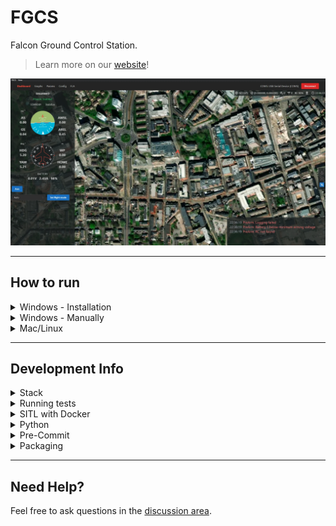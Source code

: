 # FGCS

Falcon Ground Control Station.

> Learn more on our [website](https://fgcs.projectfalcon.uk)!

![UI Screenshot](ui.webp)

---

## How to run

<details><summary>Windows - Installation</summary>

1. Go to [releases](https://github.com/Avis-Drone-Labs/FGCS/releases) and download the most recent versions `.exe` file
2. Run the downloaded file, you may have to click "more" then "run anyway" if windows defender blocks it
3. Once installed it should be accessible via the start menu as "FGCS"

</details>

<details><summary>Windows - Manually</summary>

### Prerequsits

1. Ensure npm is installed, to do so follow [this guide](https://kinsta.com/blog/how-to-install-node-js/). Note: node version must be >= v20.10.0
2. Ensure yarn is installed, to do so run `npm install --global yarn` or follow [this guide](https://classic.yarnpkg.com/lang/en/docs/install/#windows-stable)
3. We are using `python 3.11.9` so make sure its installed before creating the venv. If you have multiple environments then please run `python3.11 -m venv venv`

### Running Frontend Manually

1. `cd gcs`
2. `yarn` (to install dependencies)
3. `yarn dev`

### Running Backend Manually

1. `cd radio`
2. Make sure you're in a virtual environment (or create one via `python3 -m venv venv`) and all dependencies are installed using `pip install -r requirements.txt`

> NOTE: To enter the virtual environment you will need to run `venv/Scripts/activate` on windows, to learn more please read: [how to make venv for linux and winodws](https://www.geeksforgeeks.org/creating-python-virtual-environment-windows-linux/) or [what is a virtual environment?](https://docs.python.org/3/library/venv.html)

4. `python app.py`

#### Creating a virtual environment

Create a new Python virtual environment using `python -m venv venv`. This can then be activated using `./venv/scripts/activate`.

### Running both simultaneously

> NOTE: You don't _need_ to run them at the same time with 1 command, you can run each one individually in separate terminals

To run both the frontend and backend at the same time, you need to make sure all the requirements are installed for both yarn and Python. Then you can install a script globally using `npm install -g concurrently`. After activating your Python virtual environment, you can run `./run.bat` and this should start up both the frontend and backend in one terminal.

</details>

<details><summary>Mac/Linux</summary>

We currently dont have instructions or releases for mac or linux, we will in future releases. It does run on ubuntu and mac as members of the team use it, but we want to test the instructions before releasing them. Howerver, you can still run both the frontend and backend indivudally by following the windows version with slight alterations to the commands.

</details>

---

## Development Info

<details><summary>Stack</summary>

- GUI
  - Electron + Vite + React (JavaScript)
- Backend
  - Flask (Python)

</details>

<details><summary>Running tests</summary>

## Backend

For running Python tests, first make sure you're in the `radio` directory. By default the tests will attempt to connect to the simulator running within Docker. To run the tests simply run `pytest`. To use a physical device connected to your computer, you can use `pytest --fc -s` and a prompt will display to select the correct COM port for the device.

</details>

<details><summary>SITL with Docker</summary>

To run the SITL simulator within Docker, first pull the docker image with `docker pull kushmakkapati/ardupilot_sitl`. Once pulled, you can start the container with `docker run -it --rm -p 5760:5760 kushmakkapati/ardupilot_sitl`. This will expose port 5760 for you to connect to over TCP on 127.0.0.1 (the connection string is `tcp:127.0.0.1:5760`).

Note: Steps to push an updated image to docker hub:

```plaintext
docker build . -t ardupilot_sitl
docker tag ardupilot_sitl:latest kushmakkapati/ardupilot_sitl:latest
docker push kushmakkapati/ardupilot_sitl:latest
```

</details>

<details><summary>Python</summary>

## Version

We are going to be using **python 3.11.x** so please install that on your computer from [Python's website](https://www.python.org/downloads/). Please try to use a virtual environment when programming, if you don't know how to do this please message me (Julian)! Name the folder either "env" or "venv" so its in the .gitignore as we don't want to be uploading that to github.

## Code Style

We will be using `ruff` as the code style for python, please look at the documentation found [here](https://docs.astral.sh/ruff/). When pushing code we have an action to check if it is in the correct code style, if it is not in the correct style it will fail the run and you will need to fix it by running `python -m ruff format .` in your virtual environment (or something `ruff format .` works on different systems); this should automatically reformat everything so you can push it again!

</details>

<details><summary>Pre-Commit</summary>

When cloning the repo for the first time, please install `pre-commit`. This can be done with a simple `pip install pre-commit` and then `pre-commit install`. Our pre-commit hooks will run every time you try to push something, if any of the checks fail then you will not be able to push that commit and receive an error message, often the files will be fixed but not staged, so make sure to re-stage and retry the with pushing commit.

</details>

<details><summary>Packaging</summary>

## Backend

From within the `radio` folder run `pyinstaller --paths .\venv\Lib\site-packages\ --add-data=".\venv\Lib\site-packages\pymavlink\message_definitions\:message_definitions" --add-data=".\venv\Lib\site-packages\pymavlink\:pymavlink" --hidden-import pymavlink --hidden-import engineio.async_drivers.threading .\app.py -n fgcs_backend`. This will create an exe and folder within the `dist/fgcs_backend/` folder.

On Mac:
From within the `radio` folder run
`pyinstaller --paths ./venv/lib/python3.11/site-packages/ --add-data="./venv/lib/python*/site-packages/pymavlink/message_definitions:message_definitions" --add-data="./venv/lib/python*/site-packages/pymavlink:pymavlink" --hidden-import pymavlink --hidden-import engineio.async_drivers.threading --windowed --name fgcs_backend ./app.py`.
This will create the `dist/fgcs_backend.app/` folder. 

## Frontend

After compiling the backend, place the contents of `radio/dist/fgcs_backend` into a folder in `gcs/extras`. Then from within the `gcs` folder run `yarn build`.

On Mac:
After compiling the backend, copy the `radio/dist/fgcs_backend.app` directory and move it to `gcs/extras`. Then from within the `gcs` folder run `yarn build`. Install from the .dmg file.

</details>

---

## Need Help?

Feel free to ask questions in the [discussion area](https://github.com/Avis-Drone-Labs/FGCS/discussions).
